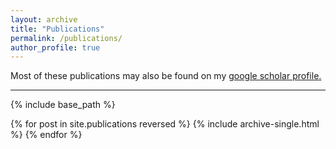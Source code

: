 ```yaml
---
layout: archive
title: "Publications"
permalink: /publications/
author_profile: true
---
```

Most of these publications may also be found on my <u><a href="https://scholar.google.com/citations?authuser=1&user=RNE48wsAAAAJ">google scholar profile</a>.</u>

---
{% include base_path %}

{% for post in site.publications reversed %}
  {% include archive-single.html %}
{% endfor %}

